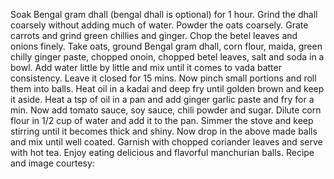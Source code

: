 Soak Bengal gram dhall (bengal dhall is optional) for 1 hour. Grind the dhall coarsely without adding much of water.
Powder the oats coarsely.
Grate carrots and grind green chillies and ginger.
Chop the betel leaves and onions finely.
Take oats, ground Bengal gram dhall, corn flour, maida, green chilly ginger paste, chopped onoin, chopped betel leaves, salt and soda in a bowl.
Add water little by little and mix until it comes to vada batter consistency. Leave it closed for 15 mins.
Now pinch small portions and roll them into balls. Heat oil in a kadai and deep fry until golden brown and keep it aside.
Heat a tsp of oil in a pan and add ginger garlic paste and fry for a min. Now add tomato sauce, soy sauce, chili powder and sugar.
Dilute corn flour in 1/2 cup of water and add it to the pan. Simmer the stove and keep stirring until it becomes thick and shiny.
Now drop in the above made balls and mix until well coated. Garnish with chopped coriander leaves and serve with hot tea.
Enjoy eating delicious and flavorful manchurian balls.
Recipe and image courtesy: 